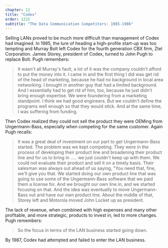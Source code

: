 ```yaml
---
chapter: 12
title: "Codex"
order: 1222
subtitle: "The Data Communication Competitors: 1985-1986"
---
```


Selling LANs proved to be much more difficult than management of Codex had imagined. In 1985, the lure of heading a high-profile start-up was too tempting and Murray Bolt left Codex for the fourth generation CBX firm, Ztel Corporation. James Storey, president of Codex, turned to John Pugh to replace Bolt. Pugh remembers:

>It wasn't all Murray's fault, a lot of it was the company couldn't afford to put the money into it. I came in and the first thing I did was get rid of the head of marketing, because he had no background in local area networking. I brought in another guy that had a limited background. And I essentially had to get rid of him, too, because he just didn't bring enough expertise. We were foundering from a marketing standpoint. I think we had good engineers. But we couldn't define the programs well enough so that they would stick. And at the same time, I was suffering from funding.

Then Codex realized they could not sell the product they were OEMing from Ungermann-Bass, especially when competing for the same customer. Again Pugh recalls:

>It was a great deal of investment on our part to get Ungermann-Bass started. The problem was we kept competing. They were in the process of developing their product line and broadening their product line and for us to bring in ….. we just couldn't keep up with them. We could not evaluate their product and sell it on a timely basis.  Their salesman was always out ahead of us saying, "You need that, fine, we'll give you that. We started doing our own product line that was going to use some of the Ungermann-Bass software that we paid them a license for. And we brought our own line in, and we started focusing on that. And the idea was eventually to move Ungermann-Bass out and have our own product line. About the middle of that, Storey left and Motorola moved John Locket up as president.

The lack of revenue, when combined with high expenses and many other profitable, and more strategic, products to invest in, led to more changes. Pugh remembers:

>So the focus in terms of the LAN business started going down.

By 1987, Codex had attempted and failed to enter the LAN business.
